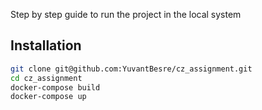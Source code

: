 Step by step guide to run the project in the local system

## Installation

```bash
git clone git@github.com:YuvantBesre/cz_assignment.git
cd cz_assignment
docker-compose build
docker-compose up 
